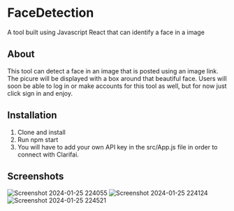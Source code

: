 # FaceDetection
A tool built using Javascript React that can identify a face in a image 

<!--## Table of Contents -->

## About
This tool can detect a face in an image that is posted using an image link. The picure will be displayed with a box around that beautiful face. Users will soon be able to log in or make accounts for this tool as well, but for now just click sign in and enjoy.

## Installation
1. Clone and install
2. Run npm start
3. You will have to add your own API key in the src/App.js file in order to connect with Clarifai.

## Screenshots
![Screenshot 2024-01-25 224055](https://github.com/SydneyGH/FaceDetection-/assets/83790292/52f1e63c-d68b-4c84-ad27-35c4a6a836c5)
![Screenshot 2024-01-25 224124](https://github.com/SydneyGH/FaceDetection-/assets/83790292/7059c38c-06ec-46d4-a6b7-2727c9371acf)
![Screenshot 2024-01-25 224521](https://github.com/SydneyGH/FaceDetection-/assets/83790292/1c7fe691-7376-459e-a944-bc10c6866d68)

<!--## Link -->
